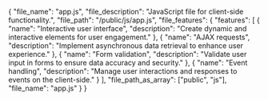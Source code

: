 {
  "file_name": "app.js",
  "file_description": "JavaScript file for client-side functionality.",
  "file_path": "/public/js/app.js",
  "file_features": {
    "features": [
      {
        "name": "Interactive user interface",
        "description": "Create dynamic and interactive elements for user engagement."
      },
      {
        "name": "AJAX requests",
        "description": "Implement asynchronous data retrieval to enhance user experience."
      },
      {
        "name": "Form validation",
        "description": "Validate user input in forms to ensure data accuracy and security."
      },
      {
        "name": "Event handling",
        "description": "Manage user interactions and responses to events on the client-side."
      }
    ],
    "file_path_as_array": ["public", "js"],
    "file_name": "app.js"
  }
}